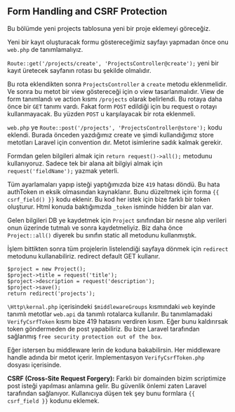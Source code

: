 ## Form Handling and CSRF Protection ##

Bu bölümde yeni projects tablosuna yeni bir proje eklemeyi göreceğiz.

Yeni bir kayıt oluşturacak formu göstereceğimiz sayfayı yapmadan önce onu `web.php` de tanımlamalıyız.

`Route::get('/projects/create', 'ProjectsController@create');` yeni bir kayıt üretecek sayfanın rotası bu şekilde olmalıdır.

Bu rota eklendikten sonra `ProjectsController` a `create` metodu eklenmelidir. Ve sonra bu metot bir view göstereceği için o view tasarlanmalıdır. View de form tanımlandı ve action kısmı `/projects` olarak belirlendi. Bu rotaya daha önce bir `GET` tanımı vardı. Fakat form `POST` edildiği için bu request o rotayı kullanmayacak. Bu yüzden `POST` u karşılayacak bir rota eklenmeli.

`web.php` ye `Route::post('/projects', 'ProjectsController@store');` kodu eklendi. Burada önceden yazdığımız create ve şimdi kullandığımız store metotları Laravel için convention dır. Metot isimlerine sadık kalmak gerekir.

Formdan gelen bilgileri almak için `return request()->all();` metodunu kullanıyoruz. Sadece tek bir alana ait bilgiyi almak için  `request('fieldName');` yazmak yeterli.

Tüm ayarlamaları yapıp isteği yaptığımızda bize `419` hatası döndü. Bu hata authToken ın eksik olmasından kaynaklanır. Bunu düzeltmek için forma `{{ csrf_field() }}` kodu eklenir. Bu kod her istek için bize farklı bir token oluşturur. Html konuda baktığımızda `_token` isminde hidden bir alan var.

Gelen bilgileri DB ye kaydetmek için `Project` sınıfından bir nesne alıp verileri onun üzerinde tutmalı ve sonra kaydetmeliyiz.
Biz daha önce `Project::all()` diyerek bu sınıfın static all metodunu kullanmıştık.

İşlem bittikten sonra tüm projelerin listelendiği sayfaya dönmek için `redirect` metodunu kullanabiliriz. redirect default GET kullanır.

```
$project = new Project();
$project->title = request('title');
$project->description = request('description');
$project->save();
return redirect('projects');
```

`\Http\kernal.php` içerisindeki `$middlewareGroups` kısmındaki `web` keyinde tanımlı metotlar `web.api` da tanımlı rotalarca kullanılır. Bu tanımlamadaki `VerifyCsrfToken` kısmı bize 419 hatasını verdiren kısım. Eğer bunu kaldırırsak token göndermeden de post yapabiliriz. Bu bize Laravel tarafından sağlanmış `free security protection out of the box`.

Eğer istersen bu middleware lerin de koduna bakabilirsin. Her middleware handle adında bir metot içerir. Implementasyon `VerifyCsrfToken.php` dosyası içerisinde.

__CSRF (Cross-Site Request Forgery):__ Farklı bir domainden bizim scriptimize post isteği yapılması anlamına gelir. Bu güvenlik önlemi zaten Laravel tarafından sağlanıyor. Kullanıcıya düşen tek şey bunu formlara `{{ csrf_field }}` kodunu eklemek.
